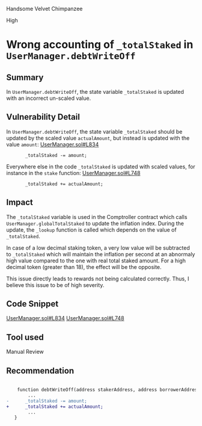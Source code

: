 Handsome Velvet Chimpanzee

High

# Wrong accounting of `_totalStaked` in `UserManager.debtWriteOff`

## Summary
In `UserManager.debtWriteOff`, the state variable `_totalStaked` is updated with an incorrect un-scaled value.

## Vulnerability Detail
In `UserManager.debtWriteOff`, the state variable `_totalStaked` should be updated by the scaled value `actualAmount`, but instead is updated with the value `amount`:
[UserManager.sol#L834](https://github.com/sherlock-audit/2024-06-union-finance-update-2/blob/main/union-v2-contracts/contracts/user/UserManager.sol#L834)
 ```solidity
        _totalStaked -= amount;
 ```
 
Everywhere else in the code `_totalStaked` is updated with scaled values, for instance in the `stake` function:
[UserManager.sol#L748](https://github.com/sherlock-audit/2024-06-union-finance-update-2/blob/main/union-v2-contracts/contracts/user/UserManager.sol#L748)
 ```solidity
        _totalStaked += actualAmount;
 ```
 

## Impact
The `_totalStaked` variable is used in the Comptroller contract which calls `UserManager.globalTotalStaked` to update the inflation index. During the update, the `_lookup` function is called which depends on the value of `_totalStaked`.

In case of a low decimal staking token, a very low value will be subtracted to `_totalStaked` which will maintain the inflation per second at an abnormaly high value compared to the one with real total staked amount. For a high decimal token (greater than 18), the effect will be the opposite.

This issue directly leads to rewards not being calculated correctly. Thus, I believe this issue to be of high severity.


## Code Snippet

[UserManager.sol#L834](https://github.com/sherlock-audit/2024-06-union-finance-update-2/blob/main/union-v2-contracts/contracts/user/UserManager.sol#L834)
[UserManager.sol#L748](https://github.com/sherlock-audit/2024-06-union-finance-update-2/blob/main/union-v2-contracts/contracts/user/UserManager.sol#L748)

## Tool used

Manual Review

## Recommendation

 ```diff

     function debtWriteOff(address stakerAddress, address borrowerAddress, uint256 amount) external {
         ...
 -      _totalStaked -= amount;
 +      _totalStaked += actualAmount;
         ...
    }
 ```